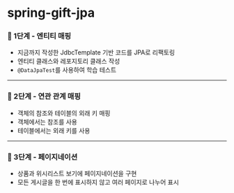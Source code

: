# spring-gift-jpa

### 🚀 1단계 - 엔티티 매핑
- 지금까지 작성한 JdbcTemplate 기반 코드를 JPA로 리팩토링
- 엔티티 클래스와 레포지토리 클래스 작성
- `@DataJpaTest`를 사용하여 학습 테스트

<hr>

### 🚀 2단계 - 연관 관계 매핑
- 객체의 참조와 테이블의 외래 키 매핑
- 객체에서는 참조를 사용
- 테이블에서는 외래 키를 사용

<hr>

### 🚀 3단계 - 페이지네이션
- 상품과 위시리스트 보기에 페이지네이션을 구현
- 모든 게시글을 한 번에 표시하지 않고 여러 페이지로 나누어 표시